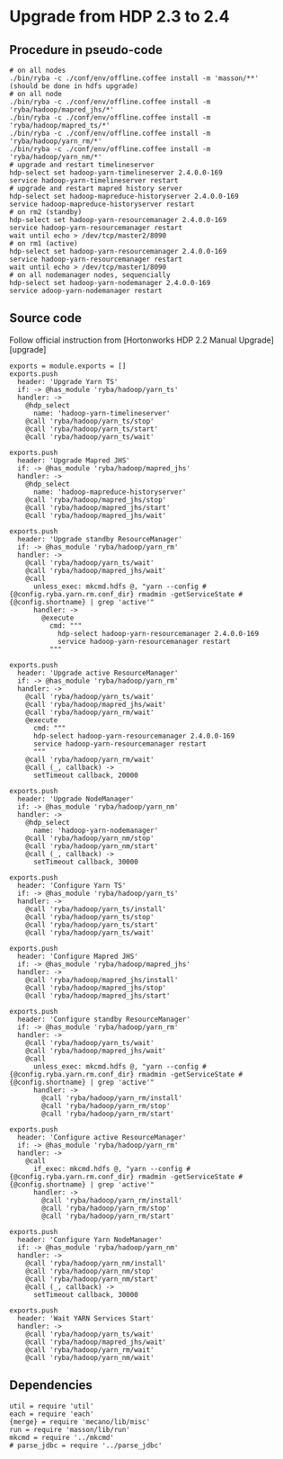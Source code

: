 
# Upgrade from HDP 2.3 to 2.4

## Procedure in pseudo-code

```
# on all nodes
./bin/ryba -c ./conf/env/offline.coffee install -m 'masson/**'  (should be done in hdfs upgrade)
# on all node
./bin/ryba -c ./conf/env/offline.coffee install -m 'ryba/hadoop/mapred_jhs/*'
./bin/ryba -c ./conf/env/offline.coffee install -m 'ryba/hadoop/mapred_ts/*'
./bin/ryba -c ./conf/env/offline.coffee install -m 'ryba/hadoop/yarn_rm/*'
./bin/ryba -c ./conf/env/offline.coffee install -m 'ryba/hadoop/yarn_nm/*'
# upgrade and restart timelineserver 
hdp-select set hadoop-yarn-timelineserver 2.4.0.0-169
service hadoop-yarn-timelineserver restart
# upgrade and restart mapred history server
hdp-select set hadoop-mapreduce-historyserver 2.4.0.0-169 
service hadoop-mapreduce-historyserver restart
# on rm2 (standby)
hdp-select set hadoop-yarn-resourcemanager 2.4.0.0-169
service hadoop-yarn-resourcemanager restart
wait until echo > /dev/tcp/master2/8090
# on rm1 (active)
hdp-select set hadoop-yarn-resourcemanager 2.4.0.0-169
service hadoop-yarn-resourcemanager restart
wait until echo > /dev/tcp/master1/8090
# on all nodemanager nodes, sequencially
hdp-select set hadoop-yarn-nodemanager 2.4.0.0-169
service adoop-yarn-nodemanager restart
```

## Source code

Follow official instruction from [Hortonworks HDP 2.2 Manual Upgrade][upgrade]

    exports = module.exports = []
    exports.push
      header: 'Upgrade Yarn TS'
      if: -> @has_module 'ryba/hadoop/yarn_ts'
      handler: ->
        @hdp_select
          name: 'hadoop-yarn-timelineserver'
        @call 'ryba/hadoop/yarn_ts/stop'
        @call 'ryba/hadoop/yarn_ts/start'
        @call 'ryba/hadoop/yarn_ts/wait'

    exports.push
      header: 'Upgrade Mapred JHS'
      if: -> @has_module 'ryba/hadoop/mapred_jhs'
      handler: ->
        @hdp_select
          name: 'hadoop-mapreduce-historyserver'
        @call 'ryba/hadoop/mapred_jhs/stop'
        @call 'ryba/hadoop/mapred_jhs/start'
        @call 'ryba/hadoop/mapred_jhs/wait'

    exports.push
      header: 'Upgrade standby ResourceManager'
      if: -> @has_module 'ryba/hadoop/yarn_rm'
      handler: ->
        @call 'ryba/hadoop/yarn_ts/wait'
        @call 'ryba/hadoop/mapred_jhs/wait'
        @call
          unless_exec: mkcmd.hdfs @, "yarn --config #{@config.ryba.yarn.rm.conf_dir} rmadmin -getServiceState #{@config.shortname} | grep 'active'"
          handler: ->      
            @execute
              cmd: """
                hdp-select hadoop-yarn-resourcemanager 2.4.0.0-169
                service hadoop-yarn-resourcemanager restart
              """
    
    exports.push
      header: 'Upgrade active ResourceManager'
      if: -> @has_module 'ryba/hadoop/yarn_rm'
      handler: ->
        @call 'ryba/hadoop/yarn_ts/wait'
        @call 'ryba/hadoop/mapred_jhs/wait'
        @call 'ryba/hadoop/yarn_rm/wait'
        @execute
          cmd: """
          hdp-select hadoop-yarn-resourcemanager 2.4.0.0-169
          service hadoop-yarn-resourcemanager restart
          """
        @call 'ryba/hadoop/yarn_rm/wait'
        @call (_, callback) ->
          setTimeout callback, 20000

    exports.push
      header: 'Upgrade NodeManager'
      if: -> @has_module 'ryba/hadoop/yarn_nm'
      handler: ->
        @hdp_select
          name: 'hadoop-yarn-nodemanager'
        @call 'ryba/hadoop/yarn_nm/stop'
        @call 'ryba/hadoop/yarn_nm/start'
        @call (_, callback) ->
          setTimeout callback, 30000   

    exports.push
      header: 'Configure Yarn TS'
      if: -> @has_module 'ryba/hadoop/yarn_ts'
      handler: ->
        @call 'ryba/hadoop/yarn_ts/install'
        @call 'ryba/hadoop/yarn_ts/stop'
        @call 'ryba/hadoop/yarn_ts/start'
        @call 'ryba/hadoop/yarn_ts/wait'

    exports.push
      header: 'Configure Mapred JHS'
      if: -> @has_module 'ryba/hadoop/mapred_jhs'
      handler: ->
        @call 'ryba/hadoop/mapred_jhs/install'
        @call 'ryba/hadoop/mapred_jhs/stop'
        @call 'ryba/hadoop/mapred_jhs/start'

    exports.push
      header: 'Configure standby ResourceManager'
      if: -> @has_module 'ryba/hadoop/yarn_rm'
      handler: ->
        @call 'ryba/hadoop/yarn_ts/wait'
        @call 'ryba/hadoop/mapred_jhs/wait'
        @call
          unless_exec: mkcmd.hdfs @, "yarn --config #{@config.ryba.yarn.rm.conf_dir} rmadmin -getServiceState #{@config.shortname} | grep 'active'"
          handler: ->      
            @call 'ryba/hadoop/yarn_rm/install'
            @call 'ryba/hadoop/yarn_rm/stop'
            @call 'ryba/hadoop/yarn_rm/start'
            
    exports.push
      header: 'Configure active ResourceManager'
      if: -> @has_module 'ryba/hadoop/yarn_rm'
      handler: ->
        @call
          if_exec: mkcmd.hdfs @, "yarn --config #{@config.ryba.yarn.rm.conf_dir} rmadmin -getServiceState #{@config.shortname} | grep 'active'"
          handler: ->      
            @call 'ryba/hadoop/yarn_rm/install'
            @call 'ryba/hadoop/yarn_rm/stop'
            @call 'ryba/hadoop/yarn_rm/start'

    exports.push
      header: 'Configure Yarn NodeManager'
      if: -> @has_module 'ryba/hadoop/yarn_nm'
      handler: ->
        @call 'ryba/hadoop/yarn_nm/install'
        @call 'ryba/hadoop/yarn_nm/stop'
        @call 'ryba/hadoop/yarn_nm/start'
        @call (_, callback) ->
          setTimeout callback, 30000

    exports.push
      header: 'Wait YARN Services Start'
      handler: ->
        @call 'ryba/hadoop/yarn_ts/wait'
        @call 'ryba/hadoop/mapred_jhs/wait'
        @call 'ryba/hadoop/yarn_rm/wait'
        @call 'ryba/hadoop/yarn_nm/wait'  

## Dependencies

    util = require 'util'
    each = require 'each'
    {merge} = require 'mecano/lib/misc'
    run = require 'masson/lib/run'
    mkcmd = require '../mkcmd'
    # parse_jdbc = require '../parse_jdbc'
